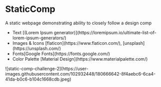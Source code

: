 # StaticComp
A static webpage demonstrating ability to closely follow a design comp
<ul>
<li>Text [(Lorem Ipsum generator)](https://loremipsum.io/ultimate-list-of-lorem-ipsum-generators/)</li>
<li>Images & Icons [flaticon](https://www.flaticon.com/), [unsplash](https://unsplash.com/)</li>
<li>Fonts[Google Fonts](https://fonts.google.com/)</li>
<li>Color Palette [Material Design](https://www.materialpalette.com/)</li>
</ul>
![static-comp-challenge-2](https://user-images.githubusercontent.com/102932448/180666642-8f4aebc6-6ca4-41da-b0c6-b104c1668cdb.jpeg)
